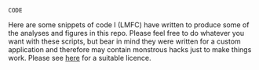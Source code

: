 ``CODE``

Here are some snippets of code I (LMFC) have written to produce some of the analyses and figures in this repo. 
Please feel free to do whatever you want with these scripts, but bear in mind they were written for a custom application and therefore may contain monstrous hacks just to make things work.
Please see [here](https://github.com/phylogeography/DeepRoot/blob/master/README.md) for a suitable licence.

